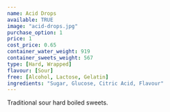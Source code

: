 ```yaml
---
name: Acid Drops
available: TRUE
image: "acid-drops.jpg"
purchase_option: 1
price: 1
cost_price: 0.65
container_water_weight: 919
container_sweets_weight: 567
type: [Hard, Wrapped]
flavour: [Sour]
free: [Alcohol, Lactose, Gelatin]
ingredients: "Sugar, Glucose, Citric Acid, Flavour"
---
```

Traditional sour hard boiled sweets.